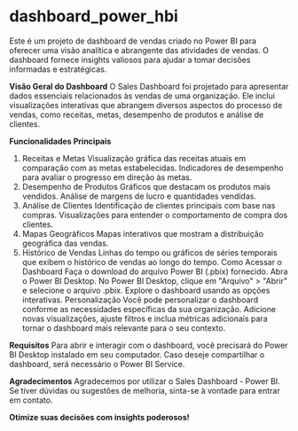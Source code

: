 # dashboard_power_hbi

Este é um projeto de dashboard de vendas criado no Power BI para oferecer uma visão analítica e abrangente das atividades de vendas. O dashboard fornece insights valiosos para ajudar a tomar decisões informadas e estratégicas.

**Visão Geral do Dashboard**
O Sales Dashboard foi projetado para apresentar dados essenciais relacionados às vendas de uma organização. Ele inclui visualizações interativas que abrangem diversos aspectos do processo de vendas, como receitas, metas, desempenho de produtos e análise de clientes.

**Funcionalidades Principais**
1. Receitas e Metas
Visualização gráfica das receitas atuais em comparação com as metas estabelecidas.
Indicadores de desempenho para avaliar o progresso em direção às metas.
2. Desempenho de Produtos
Gráficos que destacam os produtos mais vendidos.
Análise de margens de lucro e quantidades vendidas.
3. Análise de Clientes
Identificação de clientes principais com base nas compras.
Visualizações para entender o comportamento de compra dos clientes.
4. Mapas Geográficos
Mapas interativos que mostram a distribuição geográfica das vendas.
5. Histórico de Vendas
Linhas do tempo ou gráficos de séries temporais que exibem o histórico de vendas ao longo do tempo.
Como Acessar o Dashboard
Faça o download do arquivo Power BI (.pbix) fornecido.
Abra o Power BI Desktop.
No Power BI Desktop, clique em "Arquivo" > "Abrir" e selecione o arquivo .pbix.
Explore o dashboard usando as opções interativas.
Personalização
Você pode personalizar o dashboard conforme as necessidades específicas da sua organização. Adicione novas visualizações, ajuste filtros e inclua métricas adicionais para tornar o dashboard mais relevante para o seu contexto.

**Requisitos**
Para abrir e interagir com o dashboard, você precisará do Power BI Desktop instalado em seu computador. Caso deseje compartilhar o dashboard, será necessário o Power BI Service.

**Agradecimentos**
Agradecemos por utilizar o Sales Dashboard - Power BI. Se tiver dúvidas ou sugestões de melhoria, sinta-se à vontade para entrar em contato.

**Otimize suas decisões com insights poderosos!**
